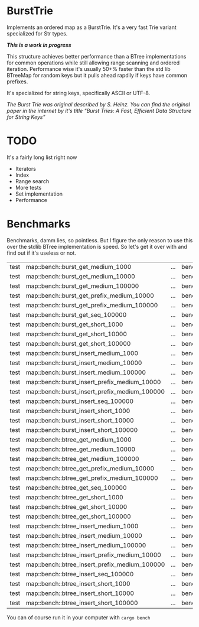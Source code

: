 # BurstTrie
Implements an ordered map as a BurstTrie. It's a very fast Trie variant specialized for Str types.

***This is a work in progress***

This structure achieves better performance than a BTree implementations for common operations while
still allowing range scanning and ordered iteration. Performance wise it's usually 50+% faster than
the std lib BTreeMap for random keys but it pulls ahead rapdily if keys have common prefixes.

It's specialized for string keys, specifically ASCII or UTF-8.

*The Burst Trie was original described by S. Heinz. You can find the original paper in the internet by it's title
"Burst Tries: A Fast, Efficient Data Structure for String Keys"*

# TODO

It's a fairly long list right now

* Iterators
* Index
* Range search
* More tests
* Set implementation
* Performance


# Benchmarks

Benchmarks, damm lies, so pointless. But I figure the only reason to use this over the stdlib BTree implementation is speed. So let's get it over with and find out if it's useless or not.

|      |                                               |     |        |      |         |      |      |         | 
|------|-----------------------------------------------|-----|--------|------|---------|------|------|---------| 
| test | map::bench::burst_get_medium_1000             | ... | bench: | 189  | ns/iter | (+/- | 5)   | (1.82x) | 
| test | map::bench::burst_get_medium_10000            | ... | bench: | 275  | ns/iter | (+/- | 20)  | (1.65x) | 
| test | map::bench::burst_get_medium_100000           | ... | bench: | 591  | ns/iter | (+/- | 44)  | (1.62x) | 
| test | map::bench::burst_get_prefix_medium_10000     | ... | bench: | 320  | ns/iter | (+/- | 30)  | (3.53x) | 
| test | map::bench::burst_get_prefix_medium_100000    | ... | bench: | 644  | ns/iter | (+/- | 34)  | (3.12x) | 
| test | map::bench::burst_get_seq_100000              | ... | bench: | 248  | ns/iter | (+/- | 15)  | (4.23x) | 
| test | map::bench::burst_get_short_1000              | ... | bench: | 109  | ns/iter | (+/- | 5)   | (1.73x) | 
| test | map::bench::burst_get_short_10000             | ... | bench: | 156  | ns/iter | (+/- | 15)  | (1.87x) | 
| test | map::bench::burst_get_short_100000            | ... | bench: | 362  | ns/iter | (+/- | 34)  | (1.69x) | 
| test | map::bench::burst_insert_medium_1000          | ... | bench: | 239  | ns/iter | (+/- | 9)   | (1.77x) | 
| test | map::bench::burst_insert_medium_10000         | ... | bench: | 335  | ns/iter | (+/- | 27)  | (1.34x) | 
| test | map::bench::burst_insert_medium_100000        | ... | bench: | 385  | ns/iter | (+/- | 38)  | (1.30x) | 
| test | map::bench::burst_insert_prefix_medium_10000  | ... | bench: | 452  | ns/iter | (+/- | 34)  | (1.98x) | 
| test | map::bench::burst_insert_prefix_medium_100000 | ... | bench: | 595  | ns/iter | (+/- | 51)  | (1.79x) | 
| test | map::bench::burst_insert_seq_100000           | ... | bench: | 604  | ns/iter | (+/- | 59)  | (2.91x) | 
| test | map::bench::burst_insert_short_1000           | ... | bench: | 166  | ns/iter | (+/- | 14)  | (1.71x) | 
| test | map::bench::burst_insert_short_10000          | ... | bench: | 540  | ns/iter | (+/- | 45)  | (0.67x) | 
| test | map::bench::burst_insert_short_100000         | ... | bench: | 257  | ns/iter | (+/- | 58)  | (1.49x) | 
| test | map::bench::btree_get_medium_1000             | ... | bench: | 344  | ns/iter | (+/- | 23)  |         | 
| test | map::bench::btree_get_medium_10000            | ... | bench: | 454  | ns/iter | (+/- | 18)  |         | 
| test | map::bench::btree_get_medium_100000           | ... | bench: | 958  | ns/iter | (+/- | 67)  |         | 
| test | map::bench::btree_get_prefix_medium_10000     | ... | bench: | 1132 | ns/iter | (+/- | 52)  |         | 
| test | map::bench::btree_get_prefix_medium_100000    | ... | bench: | 2010 | ns/iter | (+/- | 163) |         | 
| test | map::bench::btree_get_seq_100000              | ... | bench: | 1051 | ns/iter | (+/- | 39)  |         | 
| test | map::bench::btree_get_short_1000              | ... | bench: | 189  | ns/iter | (+/- | 3)   |         | 
| test | map::bench::btree_get_short_10000             | ... | bench: | 292  | ns/iter | (+/- | 4)   |         | 
| test | map::bench::btree_get_short_100000            | ... | bench: | 613  | ns/iter | (+/- | 40)  |         | 
| test | map::bench::btree_insert_medium_1000          | ... | bench: | 425  | ns/iter | (+/- | 14)  |         | 
| test | map::bench::btree_insert_medium_10000         | ... | bench: | 449  | ns/iter | (+/- | 23)  |         | 
| test | map::bench::btree_insert_medium_100000        | ... | bench: | 504  | ns/iter | (+/- | 31)  |         | 
| test | map::bench::btree_insert_prefix_medium_10000  | ... | bench: | 895  | ns/iter | (+/- | 29)  |         | 
| test | map::bench::btree_insert_prefix_medium_100000 | ... | bench: | 1066 | ns/iter | (+/- | 50)  |         | 
| test | map::bench::btree_insert_seq_100000           | ... | bench: | 1761 | ns/iter | (+/- | 37)  |         | 
| test | map::bench::btree_insert_short_1000           | ... | bench: | 284  | ns/iter | (+/- | 7)   |         | 
| test | map::bench::btree_insert_short_10000          | ... | bench: | 363  | ns/iter | (+/- | 9)   |         | 
| test | map::bench::btree_insert_short_100000         | ... | bench: | 383  | ns/iter | (+/- | 26)  |         | 

You can of course run it in your computer with ```cargo bench```
